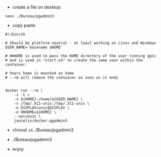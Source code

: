 * create a file on desktop

```
nano ./Bureau/pgadmin3
```

* copy paste 

```
#!/bin/sh

# Should be platform neutral - at least working on Linux and Windows
USER_NAME=`basename $HOME`

# HHHOME is used to pass the HOME directory of the user running qgis
# and is used in "start.sh" to create the same user within the container.

# Users home is mounted as home
# --rm will remove the container as soon as it ends


docker run --rm \
    -i -t \
    -v ${HOME}:/home/${USER_NAME} \
    -v /tmp/.X11-unix:/tmp/.X11-unix \
    -e DISPLAY=unix$DISPLAY \
    -e HHHOME=${HOME} \
    --net=host \
    jancelin/docker-pgadmin3
```
* chmod +x ./Bureau/pgadmin3

* ./Bureau/pgadmin3

* enjoy

